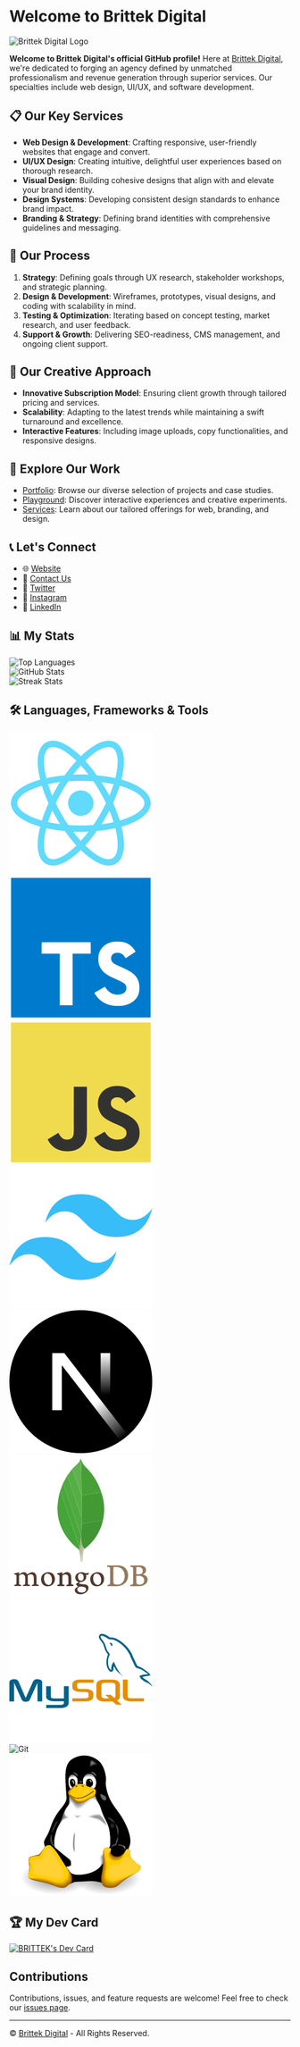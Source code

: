 # Welcome to Brittek Digital

![Brittek Digital Logo](https://i.ibb.co/XbrDv5d/3.png)

**Welcome to Brittek Digital's official GitHub profile!** Here at [Brittek Digital](https://brittek.digital), we're dedicated to forging an agency defined by unmatched professionalism and revenue generation through superior services. Our specialties include web design, UI/UX, and software development.

## 📋 Our Key Services

- **Web Design & Development**: Crafting responsive, user-friendly websites that engage and convert.
- **UI/UX Design**: Creating intuitive, delightful user experiences based on thorough research.
- **Visual Design**: Building cohesive designs that align with and elevate your brand identity.
- **Design Systems**: Developing consistent design standards to enhance brand impact.
- **Branding & Strategy**: Defining brand identities with comprehensive guidelines and messaging.

## 🚀 Our Process

1. **Strategy**: Defining goals through UX research, stakeholder workshops, and strategic planning.
2. **Design & Development**: Wireframes, prototypes, visual designs, and coding with scalability in mind.
3. **Testing & Optimization**: Iterating based on concept testing, market research, and user feedback.
4. **Support & Growth**: Delivering SEO-readiness, CMS management, and ongoing client support.

## 🎨 Our Creative Approach

- **Innovative Subscription Model**: Ensuring client growth through tailored pricing and services.
- **Scalability**: Adapting to the latest trends while maintaining a swift turnaround and excellence.
- **Interactive Features**: Including image uploads, copy functionalities, and responsive designs.

## 📂 Explore Our Work

- [Portfolio](https://brittek.digital/portfolio): Browse our diverse selection of projects and case studies.
- [Playground](https://brittek.digital/playground): Discover interactive experiences and creative experiments.
- [Services](https://brittek.digital/services): Learn about our tailored offerings for web, branding, and design.

## 📞 Let's Connect

- 🌐 [Website](https://brittek.digital)
- 📧 [Contact Us](mailto:contact@brittek.digital)
- 💬 [Twitter](https://twitter.com/your-twitter)
- 📸 [Instagram](https://instagram.com/your-instagram)
- 💼 [LinkedIn](https://www.linkedin.com/in/brittek/)

## 📊 My Stats

![Top Languages](https://github-readme-stats.vercel.app/api/top-langs?username=brittek&show_icons=true&locale=en&theme=vue-dark&layout=compact)  
![GitHub Stats](https://github-readme-stats.vercel.app/api?username=brittek&show_icons=true&locale=en&theme=vue-dark)  
![Streak Stats](https://streak-stats.demolab.com?user=brittek&theme=vue-dark&mode=weekly)

## 🛠 Languages, Frameworks & Tools

![React](https://raw.githubusercontent.com/devicons/devicon/master/icons/react/react-original.svg)  
![TypeScript](https://raw.githubusercontent.com/devicons/devicon/master/icons/typescript/typescript-original.svg)  
![JavaScript](https://raw.githubusercontent.com/devicons/devicon/master/icons/javascript/javascript-original.svg)  
![TailwindCSS](https://raw.githubusercontent.com/devicons/devicon/master/icons/tailwindcss/tailwindcss-plain.svg)  
![Next.js](https://raw.githubusercontent.com/devicons/devicon/master/icons/nextjs/nextjs-original.svg)  
![MongoDB](https://raw.githubusercontent.com/devicons/devicon/master/icons/mongodb/mongodb-original-wordmark.svg)  
![MySQL](https://raw.githubusercontent.com/devicons/devicon/master/icons/mysql/mysql-original-wordmark.svg)  
![Git](https://www.vectorlogo.zone/logos/git-scm/git-scm-icon.svg)  
![Linux](https://raw.githubusercontent.com/devicons/devicon/master/icons/linux/linux-original.svg)

## 🏆 My Dev Card

[![BRITTEK's Dev Card](https://api.daily.dev/devcards/8caccdbcd4834c8baa1d6dea6e4482fa.png?r=5qc)](https://app.daily.dev/brittek)

## Contributions

Contributions, issues, and feature requests are welcome! Feel free to check our [issues page](https://github.com/brittek-digital/issues).

---

© [Brittek Digital](https://brittek.digital) - All Rights Reserved.
